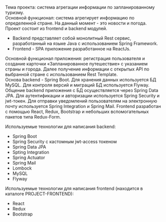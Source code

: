 Тема проекта: система агрегации информации по запланированному туризму.  
Основной функционал: система агрегирует информацию по определенной стране. На данный момент -  это новости и погода.  
Проект состоит из frontend и backend модулей.   
- Backend представляет собой монолитный Rest сервис, разработанный на языке Java с использованием Spring Framework. 
- Frontend - SPA приложение разработанное на ReactJs.   
  
Основной функционал приложения: регистрация пользователя и создание карточки «Запланированное путешествие» с указанием страны и города. Далее получение информации с открытых API по выбранной стране с использованием Rest Template.   
Основа backend - Spring Boot. Для хранения данных используется БД MySQL. Для контроля версий и миграций БД используется Flyway. Общение backend приложения с БД осуществляется через Spring Data JPA. Для аутентификации и авторизации используется Spring Security и jwt-токен. Для отправки уведомлений пользователям на электронную почту используется Spring Integration и Spring Mail. Frontend разработан с помощью React, Redux, Bootstrap и небольших вспомогательных пакетов типа Redux-Form.   

Используемые технологии для написания backend:
-	Spring Boot
-	Spring Security c кастомным jwt-access токеном
-	Spring Data JPA
-	Spting Integration
-	Spring Actuator
-	Spring Mail
-	Lombock
-	MySQL
-	Flyway

  
Используемые технологии для написания frontend (находится в каталоге PROJECT-FRONTEND):
-	React
-	Redux
-	Bootstrap
